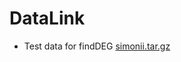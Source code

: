 # DataLink
- Test data for findDEG  <a href="ftp://202.119.214.193/simonii.tar.gz" target="_blank">simonii.tar.gz</a>
